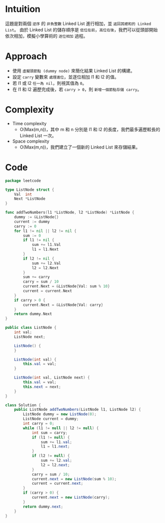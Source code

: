 # Intuition

這題是對兩個 `逆序` 的 `非負整數` Linked List 進行相加，並 `返回其總和的 Linked List`。
由於 Linked List 的儲存順序是 `低位在前`，`高位在後`，我們可以從頭部開始依次相加，模擬小學算術的 `逐位相加` 過程。

<!-- Describe your first thoughts on how to solve this problem. -->

# Approach

- 使用 `虛擬頭節點 (dummy node)` 來簡化結果 Linked List 的構建。
- 設定 `carry` 變數來 `處理進位`，並逐位相加 l1 和 l2 的值。
- 若 l1 或 l2 `任一為 nil`，則視其值為 `0`。
- 在 l1 和 l2 遍歷完成後，若 `carry > 0`，則 `新增一個節點存儲 carry`。

<!-- Describe your approach to solving the problem. -->

# Complexity

- Time complexity
  - O(Max(m,n))，其中 m 和 n 分別是 l1 和 l2 的長度，我們最多遍歷較長的 Linked List 一次。
- Space complexity
  - O(Max(m,n))，我們建立了一個新的 Linked List 來存儲結果。

<!-- Add your space complexity here, e.g. $$O(n)$$ -->

# Code

```go
package leetcode

type ListNode struct {
	Val  int
	Next *ListNode
}

func addTwoNumbers(l1 *ListNode, l2 *ListNode) *ListNode {
	dummy := &ListNode{}
	current := dummy
	carry := 0
	for l1 != nil || l2 != nil {
		sum := 0
		if l1 != nil {
			sum += l1.Val
			l1 = l1.Next
		}
		if l2 != nil {
			sum += l2.Val
			l2 = l2.Next
		}
		sum += carry
		carry = sum / 10
		current.Next = &ListNode{Val: sum % 10}
		current = current.Next
	}
	if carry > 0 {
		current.Next = &ListNode{Val: carry}
	}
	return dummy.Next
}
```

```java
public class ListNode {
    int val;
    ListNode next;

    ListNode() {
    }

    ListNode(int val) {
        this.val = val;
    }

    ListNode(int val, ListNode next) {
        this.val = val;
        this.next = next;
    }
}

class Solution {
    public ListNode addTwoNumbers(ListNode l1, ListNode l2) {
        ListNode dummy = new ListNode(0);
        ListNode current = dummy;
        int carry = 0;
        while (l1 != null || l2 != null) {
            int sum = carry;
            if (l1 != null) {
                sum += l1.val;
                l1 = l1.next;
            }
            if (l2 != null) {
                sum += l2.val;
                l2 = l2.next;
            }
            carry = sum / 10;
            current.next = new ListNode(sum % 10);
            current = current.next;
        }
        if (carry > 0) {
            current.next = new ListNode(carry);
        }
        return dummy.next;
    }
}
```